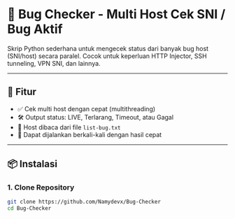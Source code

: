 # 🐞 Bug Checker - Multi Host Cek SNI / Bug Aktif

Skrip Python sederhana untuk mengecek status dari banyak bug host (SNI/host) secara paralel. Cocok untuk keperluan HTTP Injector, SSH tunneling, VPN SNI, dan lainnya.

---

## 🔧 Fitur

- ✅ Cek multi host dengan cepat (multithreading)
- 🛠️ Output status: LIVE, Terlarang, Timeout, atau Gagal
- 📄 Host dibaca dari file `list-bug.txt`
- 🔁 Dapat dijalankan berkali-kali dengan hasil cepat

---

## 📦 Instalasi

### 1. Clone Repository
```bash
git clone https://github.com/Namydevx/Bug-Checker
cd Bug-Checker
